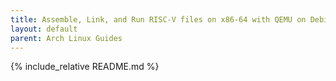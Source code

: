 ```yaml
---
title: Assemble, Link, and Run RISC-V files on x86-64 with QEMU on Debian/Ubuntu
layout: default
parent: Arch Linux Guides
---
```


{% include_relative README.md %}

